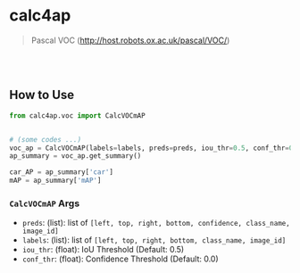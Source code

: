 # calc4ap

> Pascal VOC (<http://host.robots.ox.ac.uk/pascal/VOC/>)

<br><br>

## How to Use

```python
from calc4ap.voc import CalcVOCmAP


# (some codes ...)
voc_ap = CalcVOCmAP(labels=labels, preds=preds, iou_thr=0.5, conf_thr=0.0)
ap_summary = voc_ap.get_summary()

car_AP = ap_summary['car']
mAP = ap_summary['mAP']
```

### `CalcVOCmAP` Args

- `preds`: (list): list of `[left, top, right, bottom, confidence, class_name, image_id]`
- `labels`: (list): list of `[left, top, right, bottom, class_name, image_id]`
- `iou_thr`: (float): IoU Threshold (Default: 0.5)
- `conf_thr`: (float): Confidence Threshold (Default: 0.0)
